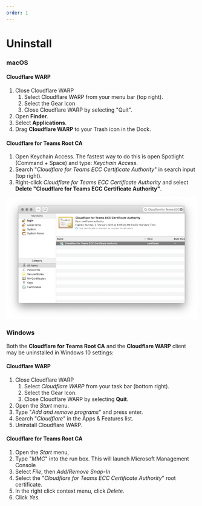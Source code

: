 ```yaml
---
order: 1
---
```


# Uninstall

### macOS

#### Cloudflare WARP

1.  Close Cloudflare WARP
    1.  Select Cloudflare WARP from your menu bar (top right).
    2.  Select the Gear Icon
    3.  Close Cloudflare WARP by selecting "Quit".
2.  Open **Finder**.
3.  Select **Applications**.
4.  Drag **Cloudflare WARP** to your Trash icon in the Dock.

#### Cloudflare for Teams Root CA

1.  Open Keychain Access.
    The fastest way to do this is open Spotlight (Command + Space) and type: *Keychain Access*.
2.  Search "*Cloudflare for Teams ECC Certificate Authority*" in search input (top right).
3.  Right-click *Cloudflare for Teams ECC Certificate Authority* and select **Delete "Cloudflare for Teams ECC Certificate Authority"**.

![Recording of Windows express installation](../static/macos-remove-root-ca.png)

### Windows

Both the **Cloudflare for Teams Root CA** and the **Cloudflare WARP** client may be uninstalled in Windows 10 settings:

#### Cloudflare WARP

1.  Close Cloudflare WARP
    1.  Select *Cloudflare WARP* from your task bar (bottom right).
    2.  Select the Gear Icon.
    3.  Close Cloudflare WARP by selecting **Quit**.
2.  Open the *Start* menu.
3.  Type "*Add and remove programs*" and press enter.
4.  Search "*Cloudflare*" in the Apps & Features list.
5.  Uninstall Cloudflare WARP.

#### Cloudflare for Teams Root CA

1.  Open the *Start* menu,
2.  Type "*MMC*" into the run box. This will launch Microsoft Management Console
3.  Select *File*, then *Add/Remove Snap-In*
4.  Select the "*Cloudflare for Teams ECC Certificate Authority*" root certificate.
5.  In the right click context menu, click *Delete*.
6.  Click *Yes*.
